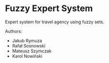 # Fuzzy Expert System
Expert system for travel agency using fuzzy sets. 

Authors:
- Jakub Rymuza
- Rafał Sosnowski
- Mateusz Szymczak
- Karol Nowiński
